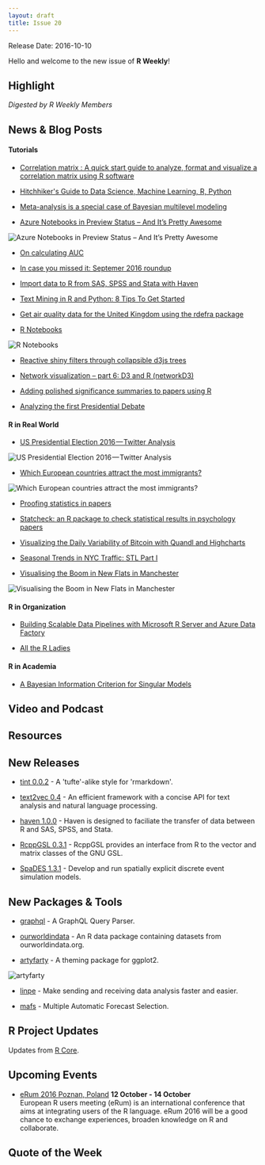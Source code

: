```yaml
---
layout: draft
title: Issue 20
---
```


Release Date: 2016-10-10

Hello and welcome to the new issue of **R Weekly**!

## Highlight

*Digested by R Weekly Members*


## News & Blog Posts

#### Tutorials

+ [Correlation matrix : A quick start guide to analyze, format and visualize a correlation matrix using R software](http://www.sthda.com/english/wiki/correlation-matrix-a-quick-start-guide-to-analyze-format-and-visualize-a-correlation-matrix-using-r-software)

+ [Hitchhiker's Guide to Data Science, Machine Learning, R, Python](http://www.hadoop360.com/blog/hitchhiker-s-guide-to-data-science-machine-learning-r-python)

+ [Meta-analysis is a special case of Bayesian multilevel modeling](https://mvuorre.github.io/statistics/bayesian-meta-analysis/)

+ [Azure Notebooks in Preview Status – And It’s Pretty Awesome](https://www.raddq.com/azure-notebooks-in-preview-status-and-its-pretty-awesome/)

![Azure Notebooks in Preview Status – And It’s Pretty Awesome](https://i1.wp.com/www.raddq.com/wp-content/uploads/2016/10/img_57f7184744370.png?w=1217)


+ [On calculating AUC](http://www.win-vector.com/blog/2016/10/on-calculating-auc/)

+ [In case you missed it: Septemer 2016 roundup](http://blog.revolutionanalytics.com/2016/10/in-case-you-missed-it-septemer-2016-roundup.html)

+ [Import data to R from SAS, SPSS and Stata with Haven](http://blog.revolutionanalytics.com/2016/10/import-data-to-r-from-other-statistics-tools-with-haven.html)

+ [Text Mining in R and Python: 8 Tips To Get Started](https://www.datacamp.com/community/blog/text-mining-in-r-and-python-tips)

+ [Get air quality data for the United Kingdom using the rdefra package](http://ropensci.org/blog/technotes/2016/10/06/rdefra-release-033)

+ [R Notebooks](https://blog.rstudio.org/2016/10/05/r-notebooks/)

![R Notebooks](https://rstudioblog.files.wordpress.com/2016/09/screen-shot-2016-09-20-at-4-16-47-pm.png?w=490)

+ [Reactive shiny filters through collapsible d3js trees](https://www.r-bloggers.com/reactive-shiny-filters-through-collapsible-d3js-trees/)

+ [Network visualization – part 6: D3 and R (networkD3)](http://www.vesnam.com/Rblog/viznets6/)

+ [Adding polished significance summaries to papers using R](http://www.win-vector.com/blog/2016/10/adding-polished-significance-summaries-to-papers-using-r/)

+ [Analyzing the first Presidential Debate](http://datascienceplus.com/analyzing-the-first-presidential-debate/)

#### R in Real World

+ [US Presidential Election 2016 — Twitter Analysis](https://medium.com/@swainjo/us-presidential-election-2016-twitter-analysis-7596606853e5#.f1mrbap9o)

![US Presidential Election 2016 — Twitter Analysis](https://d262ilb51hltx0.cloudfront.net/max/2000/1*jqCwuw-Cf_T8NBn27XUlzQ.jpeg)

+ [Which European countries attract the most immigrants?](http://www.swissinfo.ch/eng/migration-series_europe-s-immigration-balance-sheet/42495760)

![Which European countries attract the most immigrants?](https://pbs.twimg.com/media/CuHRiVIWYAEr2ID.jpg)

+ [Proofing statistics in papers](http://www.win-vector.com/blog/2016/10/proofing-statistics-in-papers/)

+ [Statcheck: an R package to check statistical results in psychology papers](http://blog.revolutionanalytics.com/2016/10/statcheck.html)

+ [Visualizing the Daily Variability of Bitcoin with Quandl and Highcharts](https://fronkonstin.com/2016/10/04/visualizing-the-daily-variability-of-bitcoin-with-quandl-and-highcharts/)

+ [Seasonal Trends in NYC Traffic: STL Part I](http://www.gardner.fyi/blog/STL-Part-I/)

+ [Visualising the Boom in New Flats in Manchester](http://rforjournalists.com/2016/10/06/visualising-the-boom-in-new-flats-in-manchester/)

![Visualising the Boom in New Flats in Manchester](https://i2.wp.com/rforjournalists.com/wp-content/uploads/2016/10/manchester_oldham_formatted-1.png?w=966)

#### R in Organization

+ [Building Scalable Data Pipelines with Microsoft R Server and Azure Data Factory](http://blog.revolutionanalytics.com/2016/10/r-server-data-factory.html)

+ [All the R Ladies](http://blog.revolutionanalytics.com/2016/09/all-the-r-ladies.html)

#### R in Academia

+ [A Bayesian Information Criterion for Singular Models](https://martynplummer.wordpress.com/2016/10/03/a-bayesian-information-criterion-for-singular-models/)

## Video and Podcast



## Resources



## New Releases

+ [tint 0.0.2](http://dirk.eddelbuettel.com/blog/2016/10/07#tint_0.0.2) - A 'tufte'-alike style for 'rmarkdown'.

+ [text2vec 0.4](http://dsnotes.com//articles/text2vec-0-4) - An efficient framework with a concise API for text analysis and natural language processing.

+ [haven 1.0.0](https://blog.rstudio.org/2016/10/04/haven-1-0-0/) - Haven is designed to faciliate the transfer of data between R and SAS, SPSS, and Stata.

+ [RcppGSL 0.3.1](http://dirk.eddelbuettel.com/blog/2016/10/04#rcppgsl_0.3.1) - RcppGSL provides an interface from R to the vector and matrix classes of the GNU GSL.

+ [SpaDES 1.3.1](http://predictiveecology.org/2016/10/07/SpaDES-v1.3.1-now-on-CRAN.html) - Develop and run spatially explicit discrete event simulation models.


## New Packages & Tools

+ [graphql](http://ropensci.org/blog/technotes/2016/10/05/graphql-release-10) - A GraphQL Query Parser.

+ [ourworldindata](https://drsimonj.svbtle.com/ourworld-an-r-data-package) - An R data package containing datasets from ourworldindata.org.

+ [artyfarty](http://fishyoperations.com/2016/10/05/introducing-artyfarty.html) - A theming package for ggplot2.

![artyfarty](https://i.imgur.com/nWNhGOF.png)

+ [linpe](http://www.quantide.com/linpe-make-sending-receiving-data-analysis-faster-easier/) - Make sending and receiving data analysis faster and easier.

+ [mafs](https://github.com/sillasgonzaga/mafs) -  Multiple Automatic Forecast Selection.

## R Project Updates

Updates from [R Core](http://developer.r-project.org/blosxom.cgi/R-devel/NEWS).




## Upcoming Events

+ [eRum 2016 Poznan, Poland](http://erum.ue.poznan.pl/)  **12 October - 14 October** <br>
European R users meeting (eRum) is an international conference that aims at integrating users of the R language. eRum 2016 will be a good chance to exchange experiences, broaden knowledge on R and collaborate. <br /> 

## Quote of the Week



<p><small id="page_view">&nbsp;</small></p>
